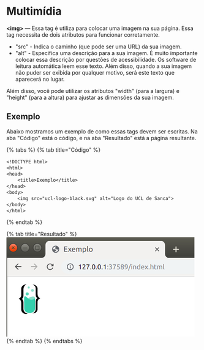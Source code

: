 # Multimídia

**&lt;img&gt;** — Essa tag é utiliza para colocar uma imagem na sua página. Essa tag necessita de dois atributos para funcionar corretamente.

* "src" - Indica o caminho \(que pode ser uma URL\) da sua imagem.
* "alt" - Especifica uma descrição para a sua imagem. É muito importante colocar essa descrição por questões de acessibilidade. Os software de leitura automática leem esse texto. Além disso, quando a sua imagem não puder ser exibida por qualquer motivo, será este texto que aparecerá no lugar.

Além disso, você pode utilizar os atributos "width" \(para a largura\) e "height" \(para a altura\) para ajustar as dimensões da sua imagem.

## Exemplo

Abaixo mostramos um exemplo de como essas tags devem ser escritas. Na aba "Código" está o código, e na aba "Resultado" está a página resultante.

{% tabs %}
{% tab title="Código" %}
```markup
<!DOCTYPE html>
<html>
<head>
    <title>Exemplo</title>
</head>
<body>
    <img src="ucl-logo-black.svg" alt="Logo do UCL de Sanca">
</body>
</html>
```
{% endtab %}

{% tab title="Resultado" %}
![](../../../.gitbook/assets/img.png)
{% endtab %}
{% endtabs %}

